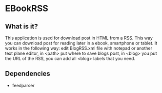 # EBookRSS
## What is it?
This application is used for download post in HTML from a RSS. This way you can download post for reading later in a ebook, smartphone or tablet. It works in the following way: edit BlogRSS.xml file with notepad or another text plane editor, in \<path\> put where to save blogs post, in \<blog\> you put the URL of the RSS, you can add all \<blog\> labels that you need.

## Dependencies
- feedparser
